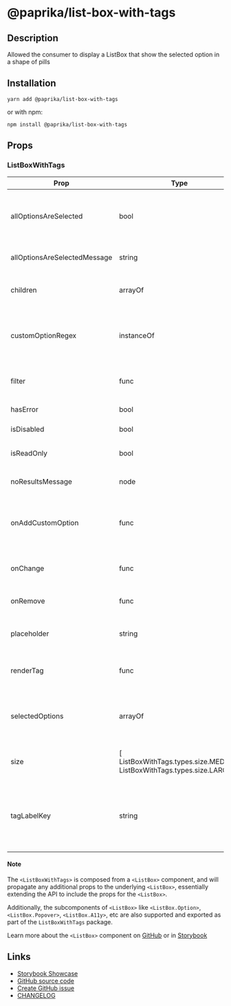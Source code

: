 <!-- start: Autogenerated - do not modify -->

# @paprika/list-box-with-tags

## Description

Allowed the consumer to display a ListBox that show the selected option in a shape of pills

## Installation

```
yarn add @paprika/list-box-with-tags
```

or with npm:

```
npm install @paprika/list-box-with-tags
```

## Props

### ListBoxWithTags

| Prop                         | Type                                                                   | required | default                           | Description                                                                                                              |
| ---------------------------- | ---------------------------------------------------------------------- | -------- | --------------------------------- | ------------------------------------------------------------------------------------------------------------------------ |
| allOptionsAreSelected        | bool                                                                   | false    | false                             | When this is true, it will display a message indicating all options are selected on the popover                          |
| allOptionsAreSelectedMessage | string                                                                 | false    | ""                                | Message to display when all options have been selected                                                                   |
| children                     | arrayOf                                                                | true     | -                                 | Child of type <ListBox.Option />, <ListBox.Divider />, etc                                                               |
| customOptionRegex            | instanceOf                                                             | false    | /^.+@.+\..+\$/                    | Regex that match the input of the user and reports to onAddCustomOption. The default is a basic email regex              |
| filter                       | func                                                                   | false    | undefined                         | filter function for the ListBoxWithTags can be pair with ListBoxWithTags.filter                                          |
| hasError                     | bool                                                                   | false    | false                             | If ListBox is in an error state                                                                                          |
| isDisabled                   | bool                                                                   | false    | false                             | Disables the ListBox if true                                                                                             |
| isReadOnly                   | bool                                                                   | false    | false                             | The ListBox will not allow value to be changed                                                                           |
| noResultsMessage             | node                                                                   | false    | null                              | String message to be display when there are not results                                                                  |
| onAddCustomOption            | func                                                                   | false    | null                              | Callback whenever the user input a new custom option like some@email.com, pass undefined to ignore this behaviour        |
| onChange                     | func                                                                   | false    | () => {}                          | Callback whenever the user change a selection on the ListBoxWithTags                                                     |
| onRemove                     | func                                                                   | false    | () => {}                          | Callback once a tag is remove from the Trigger                                                                           |
| placeholder                  | string                                                                 | false    | null                              | Default label for trigger when the ListBox has no option selected                                                        |
| renderTag                    | func                                                                   | false    | null                              | Render prop to override the default Tag style, see example for it's uses.                                                |
| selectedOptions              | arrayOf                                                                | false    | null                              | An array of id that helps the ListBoxWithTags to known what elements are selected                                        |
| size                         | [ ListBoxWithTags.types.size.MEDIUM, ListBoxWithTags.types.size.LARGE] | false    | ListBoxWithTags.types.size.MEDIUM | Size of the trigger and options (font size, height, padding, etc).                                                       |
| tagLabelKey                  | string                                                                 | false    | null                              | Provides an alternative for rendering the Tag label instead of using the default [{label:value}] coming from the og data |

<!-- end: Autogenerated - do not modify -->
<!-- content -->

#### Note

The `<ListBoxWithTags>` is composed from a `<ListBox>` component, and will propagate any additional props to the underlying `<ListBox>`, essentially extending the API to include the props for the `<ListBox>`.

Additionally, the subcomponents of `<ListBox>` like `<ListBox.Option>`, `<ListBox.Popover>`, `<ListBox.A11y>`, etc are also supported and exported as part of the `ListBoxWithTags` package.

Learn more about the `<ListBox>` component on [GitHub](https://github.com/acl-services/paprika/blob/master/packages/ListBox/README.md) or in [Storybook](https://paprika.highbond.com/?path=/story/forms-listbox-docs--page)

<!-- eoContent -->

## Links

- [Storybook Showcase](https://paprika.highbond.com/?path=/story/forms-listboxwithtags--showcase)
- [GitHub source code](https://github.com/acl-services/paprika/tree/master/packages/ListBoxWithTags/src)
- [Create GitHub issue](https://github.com/acl-services/paprika/issues/new?label=[]&title=@paprika/list-box-with-tags%20[help]:%20your%20short%20description&body=%0A%23%20Help%20wanted%0A%0A%23%23%20Please%20write%20your%20question.%0A*A%20clear%20and%20concise%20description%20of%20what%20the%20question%20is*%0A%0A%23%23%20Additional%20context%0A*Add%20any%20other%20context%20or%20screenshots%20about%20your%20question%20here.*%0A)
- [CHANGELOG](https://github.com/acl-services/paprika/tree/master/packages/ListBoxWithTags/CHANGELOG.md)
